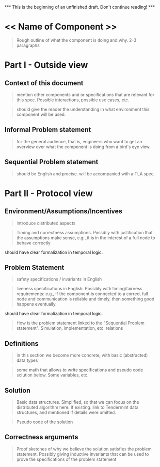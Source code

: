 *** This is the beginning of an unfinished draft. Don't continue reading! ***

# << Name of Component >>

> Rough outline of what the component is doing and why. 2-3 paragraphs 

# Part I - Outside view

## Context of this document

> mention other components and or specifications that are relevant for this
spec. Possible interactions, possible use cases, etc. 

> should give the reader the understanding in what environment this component
will be used. 

## Informal Problem statement

> for the general audience, that is, engineers who want to get an overview over what the component is doing
from a bird's eye view. 


## Sequential Problem statement

> should be English and precise. will be accompanied with a TLA spec.

# Part II - Protocol view

## Environment/Assumptions/Incentives

> Introduce distributed aspects 

> Timing and correctness assumptions. Possibly with justification that the
assumptions make sense, e.g., it is in the interest of a full node to behave
correctly 

should have clear formalization in temporal logic.

## Problem Statement

> safety specifications / invariants in English 

> liveness specifications in English. Possibly with timing/fairness requirements:
e.g., if the component is connected to a correct full node and communication is
reliable and timely, then something good happens eventually. 

should have clear formalization in temporal logic.

> How is the problem statement linked to the "Sequential Problem statement". 
Simulation, implementation, etc. relations 

## Definitions

> In this section we become more concrete, with basic (abstracted) data types 

> some math that allows to write specifications and pseudo code solution below.
Some variables, etc. 

## Solution

> Basic data structures. Simplified, so that we can focus on the distributed
algorithm here. If existing: link to Tendermint data structures, and mentioned
if details were omitted. 

> Pseudo code of the solution 


## Correctness arguments

> Proof sketches of why we believe the solution satisfies the problem statement.
Possibly giving inductive invariants that can be used to prove the specifications
of the problem statement 

